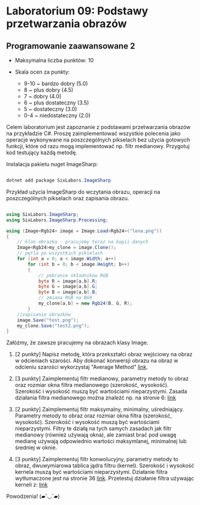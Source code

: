 # Laboratorium 09: Podstawy przetwarzania obrazów
## Programowanie zaawansowane 2

- Maksymalna liczba punktów: 10

- Skala ocen za punkty:
    - 9-10 ~ bardzo dobry (5.0)
    - 8 ~ plus dobry (4.5)
    - 7 ~ dobry (4.0)
    - 6 ~ plus dostateczny (3.5)
    - 5 ~ dostateczny (3.0)
    - 0-4 ~ niedostateczny (2.0)

Celem laboratorium jest zapoznanie z podstawami przetwarzania obrazów na przykładzie C#. Proszę zaimplementować wszystkie polecenia jako operacje wykonywane na poszczególnych pikselach bez użycia gotowych funkcji, które od razu mogą implementować np. filtr medianowy. Przygotuj kod testujący każdą metodę.

Instalacja pakietu nuget ImageSharp:

```cs

dotnet add package SixLabors.ImageSharp

```

Przykład użycia ImageSharp do wczytania obrazu, operacji na poszczególnych pikselach oraz zapisania obrazu.

```cs

using SixLabors.ImageSharp;
using SixLabors.ImageSharp.Processing;

using (Image<Rgb24> image = Image.Load<Rgb24>("lena.png")) 
{
    // klon obrazka - pracujemy teraz na kopii danych
    Image<Rgb24>my_clone = image.Clone();
    // pętla po wszystkich pikselach
    for (int a = 0; a < image.Width; a++)
        for (int b = 0; b < image.Height; b++)
        {
            // pobranie składników RGB 
            byte R = image[a,b].R;
            byte G = image[a,b].G;
            byte B = image[a,b].B;
            // zmiana RGB na BGR
            my_clone[a,b] = new Rgb24(B, G, R);
        }
    //zapisanie obrazków
    image.Save("test.png");
    my_clone.Save("test2.png");           
}

```

Załóżmy, że zawsze pracujemy na obrazach klasy Image<Rgb24>.

1. [2 punkty] Napisz metodę, która przekształci obraz wejściowy na obraz w odcieniach szarości. Aby dokonać konwersji obrazu na obraz w odcieniu szarości wykorzystaj "Average Method" [link](https://www.dynamsoft.com/blog/insights/image-processing/image-processing-101-color-space-conversion/).

2. [3 punkty] Zaimplementuj filtr medianowy, parametry metody to obraz oraz rozmiar okna filtra medianowego (szerokość, wysokość). Szerokość i wysokość muszą być wartościami nieparzystymi. Zasada działania filtra medianowego można znaleźć np. na stronie 6: [link](https://www.cs.auckland.ac.nz/courss/compsci373s1c/PatricesLectures/Image%20Filtering.pdf)
3. [2 punkty] Zaimplementuj filtr maksymalny, minimalny, uśredniający. Parametry metody to obraz oraz rozmiar okna filtra (szerokość, wysokość). Szerokość i wysokość muszą być wartościami nieparzystymi. Filtry te działą na tych samych zasadach jak filtr medianowy (również używają okna), ale zamiast brać pod uwagę medianę używają odpowiednio wartości maksymlanej, minimalnej lub średniej w oknie.
4. [3 punkty] Zaimplementuj filtr konwolucyjny, parametry metody to obraz, dwuwymiarowa tablica jądra filtru (kernel). Szerokość i wysokość kernela muszą być wartościami nieparzystymi. Działanie filtra wytłumaczone jest na stronie 36 [link](https://www.cs.auckland.ac.nz/courss/compsci373s1c/PatricesLectures/Image%20Filtering.pdf). Przetestuj działanie filtra używając kerneli z: [link](https://en.wikipedia.org/wiki/Kernel_(image_processing))

Powodzenia! (▰˘◡˘▰)